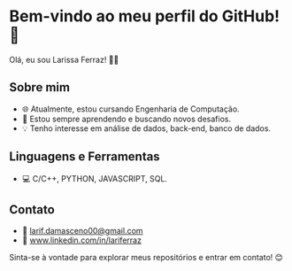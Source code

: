 # Bem-vindo ao meu perfil do GitHub! 👋

Olá, eu sou Larissa Ferraz! 👨‍💻

## Sobre mim

- 🌐 Atualmente, estou cursando Engenharia de Computação.
- 🌱 Estou sempre aprendendo e buscando novos desafios.
- 💡 Tenho interesse em análise de dados, back-end, banco de dados.

## Linguagens e Ferramentas

- 💻 C/C++, PYTHON, JAVASCRIPT, SQL.

## Contato

- 📧 larif.damasceno00@gmail.com
- 💼 www.linkedin.com/in/lariferraz

Sinta-se à vontade para explorar meus repositórios e entrar em contato! 😊
